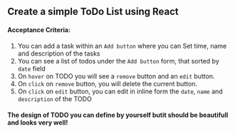 ## Create a simple ToDo List using React

#### Acceptance Criteria:

1. You can add a task within an `Add button` where you can Set time, name and description of the tasks
2. You can see a list of todos under the `Add button` form, that sorted by `date` field
3. On `hover` on TODO you will see a `remove` button and an `edit` button.
4. On `click` on `remove` button, you will delete the current button. 
5. On `click` on `edit` button, you can edit in inline form the `date`, `name` and `description` of the TODO

#### The design of TODO you can define by yourself butit should be beautifull and looks very well!
